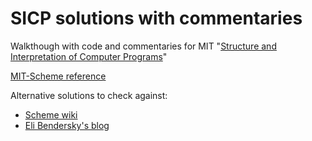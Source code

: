 SICP solutions with commentaries
====

Walkthough with code and commentaries for MIT "[Structure and Interpretation of Computer Programs][1]"

[MIT-Scheme reference][4]

Alternative solutions to check against:

 - [Scheme wiki][2]
 - [Eli Bendersky's blog][3]

  [1]: http://mitpress.mit.edu/sicp/full-text/book/book-Z-H-4.html
  [2]: http://community.schemewiki.org/?SICP-Solutions
  [3]: http://eli.thegreenplace.net/category/programming/lisp/sicp/
  [4]: http://groups.csail.mit.edu/mac/ftpdir/scheme-7.4/doc-html/scheme_toc.html
